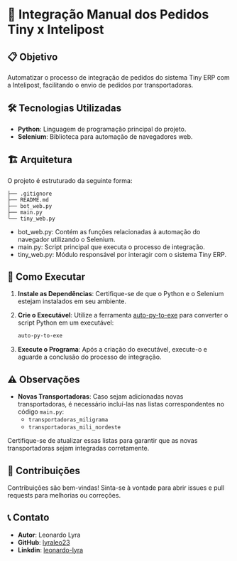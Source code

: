 # 🚀 Integração Manual dos Pedidos Tiny x Intelipost

## 📋 Objetivo

Automatizar o processo de integração de pedidos do sistema Tiny ERP com a Intelipost, facilitando o envio de pedidos por transportadoras.


## 🛠️ Tecnologias Utilizadas

- **Python**: Linguagem de programação principal do projeto.
- **Selenium**: Biblioteca para automação de navegadores web.


## 🏗️ Arquitetura

O projeto é estruturado da seguinte forma:

```plaintext
├── .gitignore
├── README.md
├── bot_web.py
├── main.py
└── tiny_web.py
```

- bot_web.py: Contém as funções relacionadas à automação do navegador utilizando o Selenium.
- main.py: Script principal que executa o processo de integração.
- tiny_web.py: Módulo responsável por interagir com o sistema Tiny ERP.


## 🚀 Como Executar

1. **Instale as Dependências**:
   Certifique-se de que o Python e o Selenium estejam instalados em seu ambiente.

2. **Crie o Executável**:
   Utilize a ferramenta [auto-py-to-exe](https://pypi.org/project/auto-py-to-exe/) para converter o script Python em um executável:
   ```bash
   auto-py-to-exe
   ```
3. **Execute o Programa**:
   Após a criação do executável, execute-o e aguarde a conclusão do processo de integração.
   

## ⚠️ Observações

- **Novas Transportadoras**:
  Caso sejam adicionadas novas transportadoras, é necessário incluí-las nas listas correspondentes no código `main.py`:
  - `transportadoras_miligrama`
  - `transportadoras_mili_nordeste`

Certifique-se de atualizar essas listas para garantir que as novas transportadoras sejam integradas corretamente.


## 🤝 Contribuições

Contribuições são bem-vindas! Sinta-se à vontade para abrir issues e pull requests para melhorias ou correções.


## 📞 Contato

- **Autor**: Leonardo Lyra
- **GitHub**: [lyraleo23](https://github.com/lyraleo23)
- **Linkdin**: [leonardo-lyra]([https://github.com/lyraleo23](https://www.linkedin.com/in/leonardo-lyra/))
